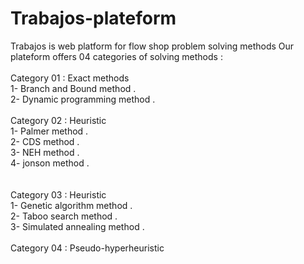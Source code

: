 # Trabajos-plateform
Trabajos is web platform for flow shop problem solving methods
Our plateform offers 04 categories of solving methods :
<br>
<br> 
Category 01 : Exact methods <br> 
  1- Branch and Bound method .<br>
  2- Dynamic programming method .
 <br>
 <br> 
Category 02 : Heuristic <br> 
  1- Palmer method .<br> 
  2- CDS method .<br> 
  3- NEH method .<br> 
  4- jonson method .<br> 
 <br>
 <br> 
Category 03 : Heuristic <br> 
  1- Genetic algorithm method .<br> 
  2- Taboo search method .<br> 
  3- Simulated annealing method .<br> 
 <br> 
Category 04 : Pseudo-hyperheuristic <br> 
